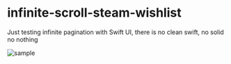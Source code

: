 # infinite-scroll-steam-wishlist

Just testing infinite pagination with Swift UI, there is no clean swift, no solid no nothing

![sample](https://github.com/EdYuTo/infinite-scroll-steam-wishlist/blob/main/gif.gif)
